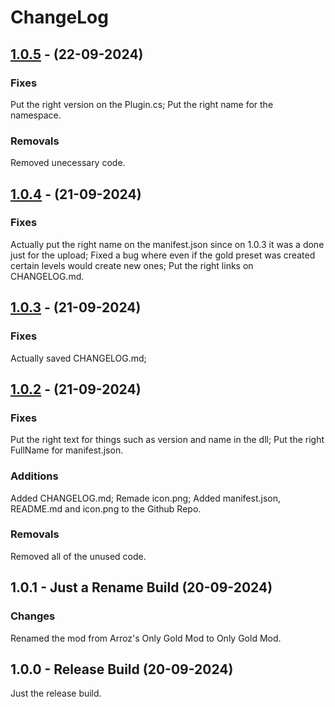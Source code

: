 # ChangeLog
## [1.0.5](https://github.com/Nestomiau/ArrFel_OnlyGoldMod/compare/1.0.4..1.0.5) - (22-09-2024)
### Fixes
Put the right version on the Plugin.cs;
Put the right name for the namespace.

### Removals
Removed unecessary code.

## [1.0.4](https://github.com/Nestomiau/ArrFel_OnlyGoldMod/compare/1.0.3..1.0.4) - (21-09-2024)
### Fixes
Actually put the right name on the manifest.json since on 1.0.3 it was a done just for the upload;
Fixed a bug where even if the gold preset was created certain levels would create new ones;
Put the right links on CHANGELOG.md.

## [1.0.3](https://github.com/Nestomiau/ArrFel_OnlyGoldMod/compare/1.0.2..1.0.3) - (21-09-2024)
### Fixes
Actually saved CHANGELOG.md;

## [1.0.2](https://github.com/Nestomiau/ArrFel_OnlyGoldMod/compare/1.0.0..1.0.2) - (21-09-2024)
### Fixes
Put the right text for things such as version and name in the dll;
Put the right FullName for manifest.json.

### Additions
Added CHANGELOG.md;
Remade icon.png;
Added manifest.json, README.md and icon.png to the Github Repo.

### Removals
Removed all of the unused code.

## 1.0.1 - Just a Rename Build (20-09-2024)
### Changes 
Renamed the mod from Arroz's Only Gold Mod to Only Gold Mod.

## 1.0.0 - Release Build (20-09-2024)
Just the release build.